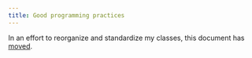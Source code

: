 ```yaml
---
title: Good programming practices
---
```


In an effort to reorganize and standardize my classes, this document has [moved][ref01].

[ref01]: https://github.com/pmean/classes/blob/master/general/src/good-programming-practices.md

